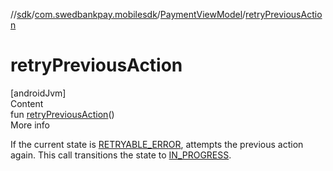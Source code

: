 //[sdk](../../../index.md)/[com.swedbankpay.mobilesdk](../index.md)/[PaymentViewModel](index.md)/[retryPreviousAction](retry-previous-action.md)



# retryPreviousAction  
[androidJvm]  
Content  
fun [retryPreviousAction](retry-previous-action.md)()  
More info  


If the current state is [RETRYABLE_ERROR](-state/-r-e-t-r-y-a-b-l-e_-e-r-r-o-r/index.md), attempts the previous action again. This call transitions the state to [IN_PROGRESS](-state/-i-n_-p-r-o-g-r-e-s-s/index.md).

  



